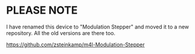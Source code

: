 # PLEASE NOTE

I have renamed this device to "Modulation Stepper" and moved it to a new
repository. All the old versions are there too.

https://github.com/zsteinkamp/m4l-Modulation-Stepper
